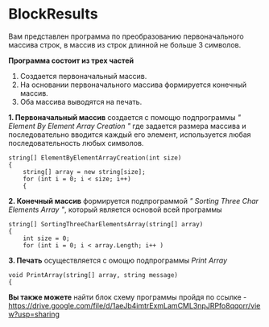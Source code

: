 # BlockResults

Вам представлен программа  по преобразованию первоначального массива строк, в массив из строк длинной не больше 3 символов.

**Программа состоит из трех частей**

1. Создается первоначальный массив.
2. На основании первоначального массива формируется конечный массив.
3. Оба массива выводятся на печать.

**1. Первоначальный массив** создается с помощю подпрограммы *" Element By Element Array Creation "* где задается размера массива и последовательно вводится каждый его элемент, используется любая последовательность любых символов.
~~~
string[] ElementByElementArrayCreation(int size)
{
    string[] array = new string[size];
    for (int i = 0; i < size; i++)
    {
~~~

**2. Конечный массив** формируется подпрограммой *" Sorting Three Char Elements Array "*, который является основой всей программы
~~~
string[] SortingThreeCharElementsArray(string[] array)
{
    int size = 0;
    for (int i = 0; i < array.Length; i++ )
~~~

**3. Печать** осуществляется с омощю подпрограммы *Print Array*
~~~
void PrintArray(string[] array, string message)
{
~~~

**Вы также можете** найти блок схему программы пройдя по ссылке - https://drive.google.com/file/d/1aeJb4imtrExmLamCML3npJRPfo8qqorr/view?usp=sharing

